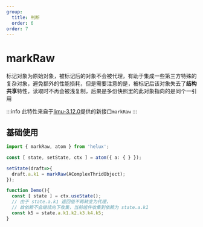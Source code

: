 ```yaml
---
group:
  title: 判断
  order: 6
order: 7
---
```


# markRaw

标记对象为原始对象，被标记后的对象不会被代理，有助于集成一些第三方特殊的复杂对象，避免额外的性能损耗，但是需要注意的是，被标记后该对象失去了**结构共享**特性，读取时不再会被浅复制，后果是多份快照里的此对象指向的是同个一引用

:::info
此特性来自于[limu-3.12.0](https://github.com/tnfe/limu/blob/main/CHANGELOG.md)提供的新接口`markRaw`
:::

## 基础使用

```ts
import { markRaw, atom } from 'helux';

const [ state, setState, ctx ] = atom({ a: { } });

setState(draft=>{
  draft.a.k1 = markRaw(AComplexThridObject);
});

function Demo(){
  const [ state ] = ctx.useState();
  // 由于 state.a.k1 返回值不再转变为代理，
  // 故依赖不会继续向下收集，当前组件收集到依赖为 state.a.k1
  const k5 = state.a.k1.k2.k3.k4.k5;
}
```

